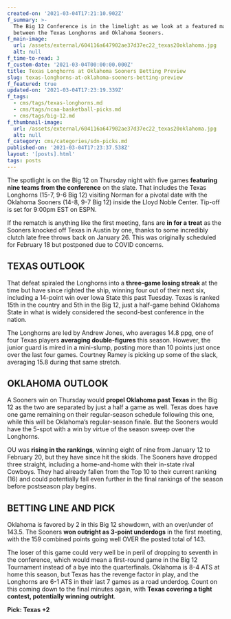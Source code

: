 ```yaml
---
created-on: '2021-03-04T17:21:10.902Z'
f_summary: >-
  The Big 12 Conference is in the limelight as we look at a featured matchup
  between the Texas Longhorns and Oklahoma Sooners.
f_main-image:
  url: /assets/external/604116a647902ae37d37ec22_texas20oklahoma.jpg
  alt: null
f_time-to-read: 3
f_custom-date: '2021-03-04T00:00:00.000Z'
title: Texas Longhorns at Oklahoma Sooners Betting Preview
slug: texas-longhorns-at-oklahoma-sooners-betting-preview
f_featured: true
updated-on: '2021-03-04T17:23:19.339Z'
f_tags:
  - cms/tags/texas-longhorns.md
  - cms/tags/ncaa-basketball-picks.md
  - cms/tags/big-12.md
f_thumbnail-image:
  url: /assets/external/604116a647902ae37d37ec22_texas20oklahoma.jpg
  alt: null
f_category: cms/categories/sdn-picks.md
published-on: '2021-03-04T17:23:37.538Z'
layout: '[posts].html'
tags: posts
---
```


The spotlight is on the Big 12 on Thursday night with five games **featuring nine teams from the conference** on the slate. That includes the Texas Longhorns (15-7, 9-6 Big 12) visiting Norman for a pivotal date with the Oklahoma Sooners (14-8, 9-7 Big 12) inside the Lloyd Noble Center. Tip-off is set for 9:00pm EST on ESPN.

If the rematch is anything like the first meeting, fans are **in for a treat** as the Sooners knocked off Texas in Austin by one, thanks to some incredibly clutch late free throws back on January 26. This was originally scheduled for February 18 but postponed due to COVID concerns.

TEXAS OUTLOOK
-------------

That defeat spiraled the Longhorns into a **three-game losing streak** at the time but have since righted the ship, winning four out of their next six, including a 14-point win over Iowa State this past Tuesday. Texas is ranked 15th in the country and 5th in the Big 12, just a half-game behind Oklahoma State in what is widely considered the second-best conference in the nation.

The Longhorns are led by Andrew Jones, who averages 14.8 ppg, one of four Texas players **averaging double-figures** this season. However, the junior guard is mired in a mini-slump, posting more than 10 points just once over the last four games. Courtney Ramey is picking up some of the slack, averaging 15.8 during that same stretch.

OKLAHOMA OUTLOOK
----------------

A Sooners win on Thursday would **propel Oklahoma past Texas** in the Big 12 as the two are separated by just a half a game as well. Texas does have one game remaining on their regular-season schedule following this one, while this will be Oklahoma’s regular-season finale. But the Sooners would have the 5-spot with a win by virtue of the season sweep over the Longhorns.

OU was **rising in the rankings**, winning eight of nine from January 12 to February 20, but they have since hit the skids. The Sooners have dropped three straight, including a home-and-home with their in-state rival Cowboys. They had already fallen from the Top 10 to their current ranking (16) and could potentially fall even further in the final rankings of the season before postseason play begins.

BETTING LINE AND PICK
---------------------

Oklahoma is favored by 2 in this Big 12 showdown, with an over/under of 143.5. The Sooners **won outright as 3-point underdogs** in the first meeting, with the 159 combined points going well OVER the posted total of 143.

The loser of this game could very well be in peril of dropping to seventh in the conference, which would mean a first-round game in the Big 12 Tournament instead of a bye into the quarterfinals. Oklahoma is 8-4 ATS at home this season, but Texas has the revenge factor in play, and the Longhorns are 6-1 ATS in their last 7 games as a road underdog. Count on this coming down to the final minutes again, with **Texas covering a tight contest, potentially winning outright**.

**Pick: Texas +2**

‍
